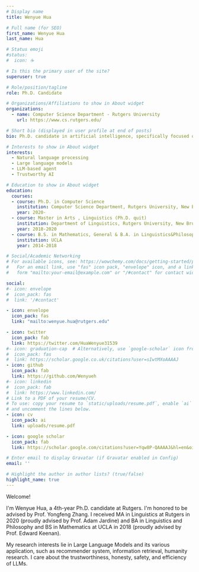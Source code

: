 ```yaml
---
# Display name
title: Wenyue Hua

# Full name (for SEO)
first_name: Wenyue Hua
last_name: Hua

# Status emoji
#status:
#  icon: ☕️

# Is this the primary user of the site?
superuser: true

# Role/position/tagline
role: Ph.D. Candidate

# Organizations/Affiliations to show in About widget
organizations:
  - name: Computer Science Department - Rutgers University
    url: https://www.cs.rutgers.edu/

# Short bio (displayed in user profile at end of posts)
bio: Ph.D. candidate in artificial intelligence, specifically focused on large language models.

# Interests to show in About widget
interests:
  - Natural language processing
  - Large language models
  - LLM-based agent
  - Trustworthy AI

# Education to show in About widget
education:
  courses:
  - course: Ph.D. in Computer Science
    institution: Computer Science Department, Rutgers University, New Brunswick
    year: 2020-
  - course: Master in Arts , Linguistics (Ph.D. quit)
    institution: Department of Linguistics, Rutgers University, New Brunswick
    year: 2018-2020
  - course: B.S. in Mathematics, General & B.A. in Linguistics&Philosophy with Specialization in Computing
    institution: UCLA
    year: 2014-2018

# Social/Academic Networking
# For available icons, see: https://wowchemy.com/docs/getting-started/page-builder/#icons
#   For an email link, use "fas" icon pack, "envelope" icon, and a link in the
#   form "mailto:your-email@example.com" or "/#contact" for contact widget.

social:
#- icon: envelope
#  icon_pack: fas 
#  link: '/#contact'

- icon: envelope
  icon_pack: fas
  link: "mailto:wenyue.hua@rutgers.edu"

- icon: twitter
  icon_pack: fab
  link: https://twitter.com/HuaWenyue31539
#- icon: graduation-cap  # Alternatively, use `google-scholar` icon from `ai` icon pack
#  icon_pack: fas
#  link: https://scholar.google.co.uk/citations?user=sIwtMXoAAAAJ
- icon: github
  icon_pack: fab
  link: https://github.com/Wenyueh
#- icon: linkedin
#  icon_pack: fab
#  link: https://www.linkedin.com/
# Link to a PDF of your resume/CV.
# To use: copy your resume to `static/uploads/resume.pdf`, enable `ai` icons in `params.toml`,
# and uncomment the lines below.
- icon: cv
  icon_pack: ai
  link: uploads/resume.pdf

- icon: google scholar
  icon_pack: fab
  link: https://scholar.google.com/citations?user=Yqw8P-QAAAAJ&hl=en&oi=ao

# Enter email to display Gravatar (if Gravatar enabled in Config)
email: ''

# Highlight the author in author lists? (true/false)
highlight_name: true
---
```

Welcome!

I'm Wenyue Hua, a 4th-year Ph.D. candidate at Rutgers. I'm honored to be advised by Prof. Yongfeng Zhang. I received MA in Linguistics at Rutgers in 2020 (proudly advised by Prof. Adam Jardine) and BA in Linguistics and Philosophy and BS in Mathematics at UCLA in 2018 (proudly advised by Prof. Edward Keenan).

My research interests lie in Large Language Models and its various application, such as recommender system, information retrieval, humanity research. I care about the trustworthiness, honesty, safety, and efficiency of LLMs.